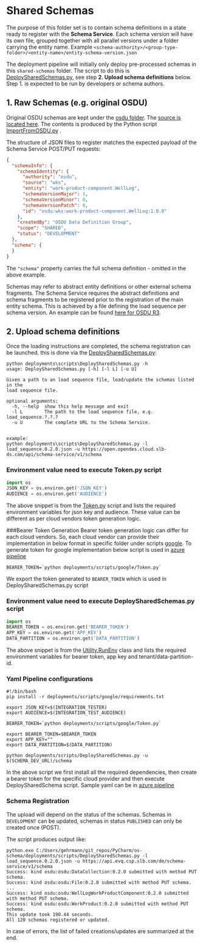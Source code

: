 # Shared Schemas

The purpose of this folder set is to contain schema definitions in a state ready to 
register with the **Schema Service**. Each schema version will have its own file, 
grouped together with all parallel versions under a folder carrying the entity name.
Example `<schema-authority>/<group-type-folder>/<entity-name>/entity-schema-version.json`  

The deployment pipeline will initially only deploy pre-processed schemas in this `shared-schemas`
folder. The script to do this is [DeploySharedSchemas.py](../scripts/DeploySharedSchemas.py), see 
step **2. Upload schema definitions** below. Step 1. is expected to be run by developers or
schema authors.

## 1. Raw Schemas (e.g. original OSDU)

Original OSDU schemas are kept under the [osdu folder](./osdu). The 
[source is located here](https://gitlab.opengroup.org/osdu/subcommittees/data-def/work-products/schema/-/tree/master/Generated).
The contents is produced by the Python script [ImportFromOSDU.py](../scripts/ImportFromOSDU.py) .

The structure of JSON files to register matches the expected payload of the Schema Service 
POST/PUT requests:

```json
{
  "schemaInfo": {
    "schemaIdentity": {
      "authority": "osdu",
      "source": "wks",
      "entity": "work-product-component.WellLog",
      "schemaVersionMajor": 1,
      "schemaVersionMinor": 0,
      "schemaVersionPatch": 0,
      "id": "osdu:wks:work-product-component.WellLog:1.0.0"
    },
    "createdBy": "OSDU Data Definition Group",
    "scope": "SHARED",
    "status": "DEVELOPMENT"
  },
  "schema": {
  }
}
```

The `"schema"` property carries the full schema definition - omitted in the above example.

Schemas may refer to abstract entity definitions or other external schema fragments. The
Schema Service requires the abstract definitions and schema fragments to be registered prior 
to the registration of the main entity schema. This is achieved by a file defining the 
load sequence per schema version. An example can be found 
[here for OSDU R3](../shared-schemas/osdu/load_sequence.1.0.0.json).

## 2. Upload schema definitions

Once the loading instructions are completed, the schema registration can be launched. this is
done via the [DeploySharedSchemas.py](../scripts/DeploySharedSchemas.py):

```shell script
python deployments\scripts\DeploySharedSchemas.py -h
usage: DeploySharedSchemas.py [-h] [-l L] [-u U]

Given a path to an load sequence file, load/update the schemas listed in the
load sequence file.

optional arguments:
  -h, --help  show this help message and exit
  -l L        The path to the load sequence file, e.g. load_sequence.?.?.?
  -u U        The complete URL to the Schema Service.


example:
python deployments\scripts\DeploySharedSchemas.py -l load_sequence.0.2.0.json -u https://open.opendes.cloud.slb-ds.com/api/schema-service/v1/schema
```


### Environment value need to execute Token.py script
```python
import os
JSON_KEY = os.environ.get('JSON_KEY')
AUDIENCE = os.environ.get('AUDIENCE')
```

The above snippet is from the [Token.py](../scripts/google/Token.py) script and lists the required
environment variables for json key and audience. These value can be different as per cloud vendors token generation logic.


###Bearer Token Generation
Bearer token generation logic can differ for each cloud vendors. So, each cloud vendor can provide their implementation in below format in specific folder under scripts [google](../scripts/google/). To generate token 
for google implementation below script is used in [azure pipeline](../../azure-pipelinea.yml)

```shell script
BEARER_TOKEN=`python deployments/scripts/google/Token.py`
```

We export the token generated to `BEARER_TOKEN` which is used in DeploySharedSchemas.py script


### Environment value need to execute DeploySharedSchemas.py script
```python
import os
BEARER_TOKEN = os.environ.get('BEARER_TOKEN')
APP_KEY = os.environ.get('APP_KEY')
DATA_PARTITION = os.environ.get('DATA_PARTITION')
```

The above snippet is from the [Utility.RunEnv](../scripts/Utility.py) class and lists the required
environment variables for bearer token, app key and tenant/data-partition-id.


### Yaml Pipeline configurations
```shell script
#!/bin/bash
pip install -r deployments/scripts/google/requirements.txt

export JSON_KEY=$(INTEGRATION_TESTER)
export AUDIENCE=$(INTEGRATION_TEST_AUDIENCE)

BEARER_TOKEN=`python deployments/scripts/google/Token.py`

export BEARER_TOKEN=$BEARER_TOKEN
export APP_KEY=""
export DATA_PARTITION=$(DATA_PARTITION)

python deployments/scripts/DeploySharedSchemas.py -u $(SCHEMA_DEV_URL)/schema
```

In the above script we first install all the required dependencies, then create a bearer token for the specific cloud provider and then execute DeploySharedSchema script.
Sample yaml can be in [azure pipeline](../../azure-pipelinea.yml)

### Schema Registration
The upload will depend on the status of the schemas. Schemas in `DEVELOPMENT` can be updated, 
schemas in status `PUBLISHED` can only be created once (POST).

The script produces output like:

```shell script
python.exe C:/Users/gehrmann/git_repos/PyCharm/os-schema/deployments/scripts/DeploySharedSchemas.py -l load_sequence.0.2.0.json -u https://api.evq.csp.slb.com/de/schema-service/v1/schema
Success: kind osdu:osdu:DataCollection:0.2.0 submitted with method PUT schema.
Success: kind osdu:osdu:File:0.2.0 submitted with method PUT schema.
...
Success: kind osdu:osdu:WellLogWorkProductComponent:0.2.0 submitted with method PUT schema.
Success: kind osdu:osdu:WorkProduct:0.2.0 submitted with method PUT schema.
This update took 190.44 seconds.
All 120 schemas registered or updated.

```

In case of errors, the list of failed creations/updates are summarized at the end.
